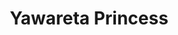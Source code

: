 --- 
title: "Yawareta Princess"
publishdate: "2019-5-10T16:48:46+02:00"
src: "https://365manga.net/manga/yawareta-princess"
image: "https://data.365manga.net/images/thumbnails/19388-yawareta-princess.jpg"
description: "Penny-Rose, a stone mason in the Principality of Castaliae is summoned by the Queen. She asks Penny-Rose to marry the prince... but only for one year. To succeed the throne, the prince needs to marry a woman of 'unimpeachable virtue.' Startled by such a sudden request, Penny-Rose hesitantly accepts. Despite knowing he is to marry another after her, she is slowly drawn to the prince, and eventually falls in love..."
---